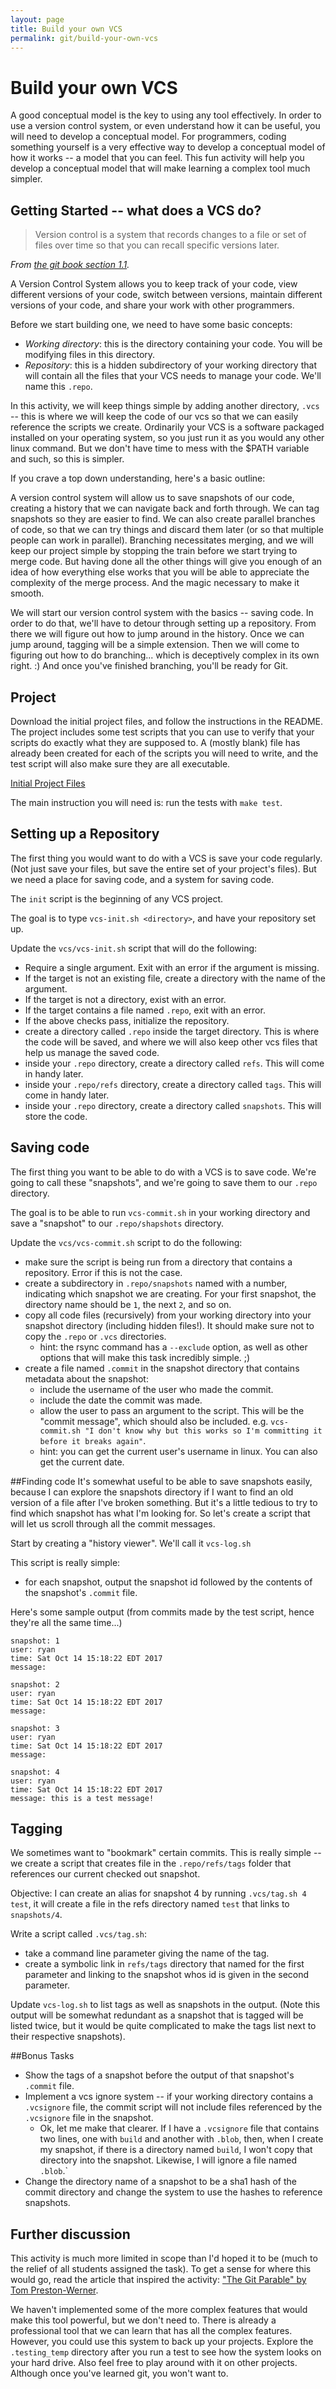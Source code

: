 ```yaml
---
layout: page
title: Build your own VCS
permalink: git/build-your-own-vcs
---
```


# Build your own VCS

A good conceptual model is the key to using any tool effectively. In order to use a version control system, or even understand how it can be useful, you will need to develop a conceptual model. For programmers, coding something yourself is a very effective way to develop a conceptual model of how it works -- a model that you can feel. This fun activity will help you develop a conceptual model that will make learning a complex tool much simpler.

## Getting Started -- what does a VCS do?
> Version control is a system that records changes to a file or set of files over time so that you can recall specific versions later.

*From [the git book section 1.1](https://git-scm.com/book/en/v2/Getting-Started-About-Version-Control).*

A Version Control System allows you to keep track of your code, view different versions of your code, switch between versions, maintain different versions of your code, and share your work with other programmers.

Before we start building one, we need to have some basic concepts:

* *Working directory*: this is the directory containing your code. You will be modifying files in this directory.
* *Repository*: this is a hidden subdirectory of your working directory that will contain all the files that your VCS needs to manage your code. We'll name this `.repo`.

In this activity, we will keep things simple by adding another directory, `.vcs` -- this is where we will keep the code of our vcs so that we can easily reference the scripts we create. Ordinarily your VCS is a software packaged installed on your operating system, so you just run it as you would any other linux command. But we don't have time to mess with the $PATH variable and such, so this is simpler.

If you crave a top down understanding, here's a basic outline:

A version control system will allow us to save snapshots of our code, creating a history that we can navigate back and forth through. We can tag snapshots so they are easier to find. We can also create parallel branches of code, so that we can try things and discard them later (or so that multiple people can work in parallel). Branching necessitates merging, and we will keep our project simple by stopping the train before we start trying to merge code. But having done all the other things will give you enough of an idea of how everything else works that you will be able to appreciate the complexity of the merge process. And the magic necessary to make it smooth.

We will start our version control system with the basics -- saving code. In order to do that, we'll have to detour through setting up a repository. From there we will figure out how to jump around in the history. Once we can jump around, tagging will be a simple extension. Then we will come to figuring out how to do branching... which is deceptively complex in its own right. :) And once you've finished branching, you'll be ready for Git.

## Project
Download the initial project files, and follow the instructions in the README. The project includes some test scripts that you can use to verify that your scripts do exactly what they are supposed to. A (mostly blank) file has already been created for each of the scripts you will need to write, and the test script will also make sure they are all executable.

[Initial Project Files](http://ryanheathcote.com/git/vcs-project.zip)

The main instruction you will need is: run the tests with `make test`. 

## Setting up a Repository
The first thing you would want to do with a VCS is save your code regularly. (Not just save your files, but save the entire set of your project's files). But we need a place for saving code, and a system for saving code. 

The `init` script is the beginning of any VCS project.

The goal is to type `vcs-init.sh <directory>`, and have your repository set up.

Update the `vcs/vcs-init.sh` script that will do the following:

* Require a single argument. Exit with an error if the argument is missing.
* If the target is not an existing file, create a directory with the name of the argument.
* If the target is not a directory, exist with an error.
* If the target contains a file named `.repo`, exit with an error.
* If the above checks pass, initialize the repository.
* create a directory called `.repo` inside the target directory. This is where the code will be saved, and where we will also keep other vcs files that help us manage the saved code.
* inside your `.repo` directory, create a directory called `refs`. This will come in handy later.
* inside your `.repo/refs` directory, create a directory called `tags`. This will come in handy later.
* inside your `.repo` directory, create a directory called `snapshots`. This will store the code.

## Saving code
The first thing you want to be able to do with a VCS is to save code. We're going to call these "snapshots", and we're going to save them to our `.repo` directory.

The goal is to be able to run `vcs-commit.sh` in your working directory and save a "snapshot" to our `.repo/shapshots` directory.

Update the `vcs/vcs-commit.sh` script to do the following: 

* make sure the script is being run from a directory that contains a repository. Error if this is not the case.
* create a subdirectory in `.repo/snapshots` named with a number, indicating which snapshot we are creating. For your first snapshot, the directory name should be `1`, the next `2`, and so on.
* copy all code files (recursively) from your working directory into your snapshot directory (including hidden files!). It should make sure not to copy the `.repo` or `.vcs` directories.
    * hint: the rsync command has a `--exclude` option, as well as other options that will make this task incredibly simple. ;)
* create a file named `.commit` in the snapshot directory that contains metadata about the snapshot:
    * include the username of the user who made the commit.
    * include the date the commit was made.
    * allow the user to pass an argument to the script. This will be the "commit message", which should also be included. e.g. `vcs-commit.sh "I don't know why but this works so I'm committing it before it breaks again"`.
    * hint: you can get the current user's username in linux. You can also get the current date.
   
##Finding code
It's somewhat useful to be able to save snapshots easily, because I can explore the snapshots directory if I want to find an old version of a file after I've broken something. But it's a little tedious to try to find which snapshot has what I'm looking for. So let's create a script that will let us scroll through all the commit messages.

Start by creating a "history viewer". We'll call it `vcs-log.sh`

This script is really simple:
* for each snapshot, output the snapshot id followed by the contents of the snapshot's `.commit` file.

Here's some sample output (from commits made by the test script, hence they're all the same time...)

```
snapshot: 1
user: ryan
time: Sat Oct 14 15:18:22 EDT 2017
message: 

snapshot: 2
user: ryan
time: Sat Oct 14 15:18:22 EDT 2017
message: 

snapshot: 3
user: ryan
time: Sat Oct 14 15:18:22 EDT 2017
message: 

snapshot: 4
user: ryan
time: Sat Oct 14 15:18:22 EDT 2017
message: this is a test message!
```

## Tagging

We sometimes want to "bookmark" certain commits. This is really simple -- we create a script that creates file in the `.repo/refs/tags` folder that references our current checked out snapshot.

Objective: I can create an alias for snapshot 4 by running `.vcs/tag.sh 4 test`, it will create a file in the refs directory named `test` that links to `snapshots/4`. 

Write a script called `.vcs/tag.sh`:
* take a command line parameter giving the name of the tag.
* create a symbolic link in `refs/tags` directory that named for the first parameter and linking to the snapshot whos id is given in the second parameter.

Update `vcs-log.sh` to list tags as well as snapshots in the output. (Note this output will be somewhat redundant as a snapshot that is tagged will be listed twice, but it would be quite complicated to make the tags list next to their respective snapshots).

##Bonus Tasks

* Show the tags of a snapshot before the output of that snapshot's `.commit` file.
* Implement a vcs ignore system -- if your working directory contains a `.vcsignore` file, the commit script will not include files referenced by the `.vcsignore` file in the snapshot.
    * Ok, let me make that clearer. If I have a `.vcsignore` file that contains two lines, one with `build` and another with `.blob`, then, when I create my snapshot, if there is a directory named `build`, I won't copy that directory into the snapshot. Likewise, I will ignore a file named `.blob`.`
* Change the directory name of a snapshot to be a sha1 hash of the commit directory and change the system to use the hashes to reference snapshots.

## Further discussion
This activity is much more limited in scope than I'd hoped it to be (much to the relief of all students assigned the task). To get a sense for where this would go, read the article that inspired the activity: ["The Git Parable" by Tom Preston-Werner](http://tom.preston-werner.com/2009/05/19/the-git-parable.html). 

We haven't implemented some of the more complex features that would make this tool powerful, but we don't need to. There is already a professional tool that we can learn that has all the complex features. However, you could use this system to back up your projects. Explore the `.testing_temp` directory after you run a test to see how the system looks on your hard drive. Also feel free to play around with it on other projects. Although once you've learned git, you won't want to.
